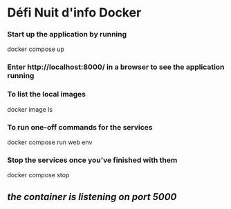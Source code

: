 # Défi Nuit d'info Docker
### Start up the application by running
docker compose up
### Enter http://localhost:8000/ in a browser to see the application running
### To list the local images 
docker image ls
### To run one-off commands for the services
docker compose run web env
### Stop the services once you’ve finished with them
docker compose stop
## *the container is listening on port 5000*

